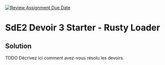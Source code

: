 [![Review Assignment Due Date](https://classroom.github.com/assets/deadline-readme-button-24ddc0f5d75046c5622901739e7c5dd533143b0c8e959d652212380cedb1ea36.svg)](https://classroom.github.com/a/emMZvU8G)
# SdE2 Devoir 3 Starter - Rusty Loader

## Solution

TODO Décrivez ici comment avez-vous résolu les devoirs. 

